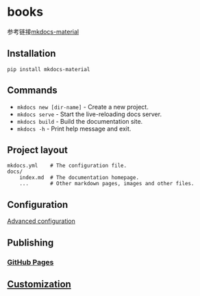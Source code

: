 # books

参考链接[mkdocs-material](https://squidfunk.github.io/mkdocs-material/getting-started/)


## Installation

```shell
pip install mkdocs-material
```

## Commands

* `mkdocs new [dir-name]` - Create a new project.
* `mkdocs serve` - Start the live-reloading docs server.
* `mkdocs build` - Build the documentation site.
* `mkdocs -h` - Print help message and exit.

## Project layout

    mkdocs.yml    # The configuration file.
    docs/
        index.md  # The documentation homepage.
        ...       # Other markdown pages, images and other files.


## Configuration

[Advanced configuration](https://squidfunk.github.io/mkdocs-material/creating-your-site/#advanced-configuration)


## Publishing

### [GitHub Pages](https://squidfunk.github.io/mkdocs-material/publishing-your-site/#github-pages)


## [Customization](https://squidfunk.github.io/mkdocs-material/customization/)

